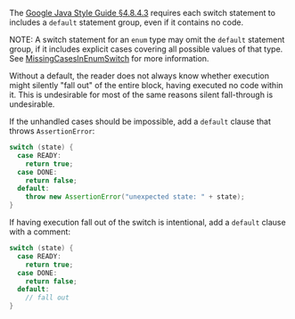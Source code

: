 The [Google Java Style Guide §4.8.4.3][style] requires each switch statement to
includes a `default` statement group, even if it contains no code.

NOTE: A switch statement for an `enum` type may omit the `default` statement
group, if it includes explicit cases covering all possible values of that type.
See [MissingCasesInEnumSwitch] for more information.

Without a default, the reader does not always know whether execution might
silently "fall out" of the entire block, having executed no code within it. This
is undesirable for most of the same reasons silent fall-through is undesirable.

If the unhandled cases should be impossible, add a `default` clause that throws
`AssertionError`:

```java
switch (state) {
  case READY:
    return true;
  case DONE:
    return false;
  default:
    throw new AssertionError("unexpected state: " + state);
}
```

If having execution fall out of the switch is intentional, add a `default`
clause with a comment:

```java
switch (state) {
  case READY:
    return true;
  case DONE:
    return false;
  default:
    // fall out
}
```

[style]: https://google.github.io/styleguide/javaguide.html#s4.8.4-switch

[MissingCasesInEnumSwitch]: http://errorprone.info/bugpattern/MissingCasesInEnumSwitch
